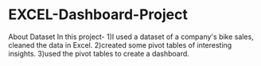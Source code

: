 # EXCEL-Dashboard-Project
About Dataset
In this project- 
1)I used a dataset of a company's bike sales, cleaned the data in Excel. 
2)created some pivot tables of interesting insights. 
3)used the pivot tables to create a dashboard.

